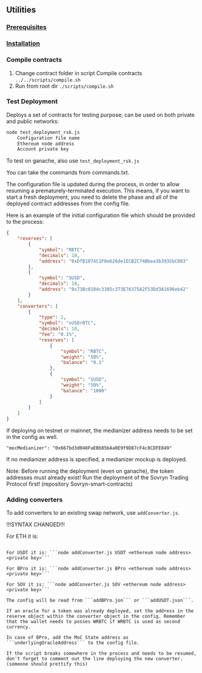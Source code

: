 
## Utilities

### [Prerequisites](../../README.md#prerequisites)

### [Installation](../../README.md#installation)

### Compile contracts
1. Change contract folder in script Compile contracts `../../scripts/compile.sh`
2. Run from root dir `./scripts/compile.sh`

### Test Deployment

Deploys a set of contracts for testing purpose; can be used on both private and public networks:
```bash
node test_deployment_rsk.js
    Configuration file name
    Ethereum node address
    Account private key
```

To test on ganache, also use ```test_deployment_rsk.js``` 

You can take the commands from commands.txt.

The configuration file is updated during the process, in order to allow resuming a prematurely-terminated execution. This means, if you want to start a fresh deployment, you need to delete the phase and all of the deployed contract addresses from the config file.

Here is an example of the initial configuration file which should be provided to the process:
```json
{
    "reserves": [
        {
            "symbol": "RBTC",
            "decimals": 18,
            "address": "0xDfB1074C1F0e626de1ECB2C74Bbea3b3935bC883"
        },
        {
            "symbol": "SUSD",
            "decimals": 18,
            "address": "0x73Bc0184c3385c373E76375A2F53Dd3A1696eb42"
        }
    ],
    "converters": [
        {
            "type": 2,
            "symbol": "sUSDrBTC",
            "decimals": 18,
            "fee": "0.1%",
            "reserves": [
                {
                    "symbol": "RBTC",
                    "weight": "50%",
                    "balance": "0.1"
                },
                {
                    "symbol": "SUSD",
                    "weight": "50%",
                    "balance": "1000"
                }
            ]
        }
    ]
}

```

If deploying on testnet or mainnet, the medianizer address needs to be set in the config as well.

```
"mocMedianizer": "0x667bd3d048FaEBb85bAa0E9f9D87cF4c8CDFE849"
```
If no medianizer address is specified, a medianizer mockup is deployed.

Note: Before running the deployment (even on ganache), the token addresses must already exist! Run the deployment of the Sovryn Trading Protocol first! (repository Sovryn-smart-contracts)

### Adding converters

To add converters to an existing swap network, use ```addConverter.js```.

!!!SYNTAX CHANGED!!!  
  
For ETH it is:  
```node addConverter.js ETH <config e.g. addETH_testnet.json> <execution data e.g. data_testnet> <node address e.g. for rsk testnet: https://public-node.testnet.rsk.co>  <private key>

For USDT it is: ```node addConverter.js USDT <ethereum node address> <private key>```

For BPro it is: ```node addConverter.js BPro <ethereum node address> <private key>```

For SOV it is: ```node addConverter.js SOV <ethereum node address> <private key>```

The config will be read from ```addBPro.jon``` or ```addUSDT.json```.

If an oracle for a token was already deployed, set the address in the reserve object within the converter object in the config. Remember that the wallet needs to posses WRBTC if WRBTC is used as second currency.

In case of BPro, add the MoC State address as  ```underlyingOracleAddress``` to the config file.

If the script breaks somewhere in the process and needs to be resumed, don't forget to comment out the line deploying the new converter. (someone should prettify this)